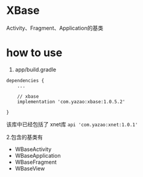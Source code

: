 # XBase
Activity、Fragment、Application的基类

# how to use
1. app/build.gradle
```
dependencies {
    ...

    // xbase
    implementation 'com.yazao:xbase:1.0.5.2'

}
```

该库中已经包括了 xnet库 `api 'com.yazao:xnet:1.0.1'`

2.包含的基类有

- WBaseActivity 
- WBaseApplication
- WBaseFragment
- WBaseView
